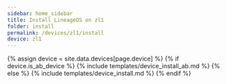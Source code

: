 ```yaml
---
sidebar: home_sidebar
title: Install LineageOS on zl1
folder: install
permalink: /devices/zl1/install
device: zl1
---
```

{% assign device = site.data.devices[page.device] %}
{% if device.is_ab_device %}
{% include templates/device_install_ab.md %}
{% else %}
{% include templates/device_install.md %}
{% endif %}
